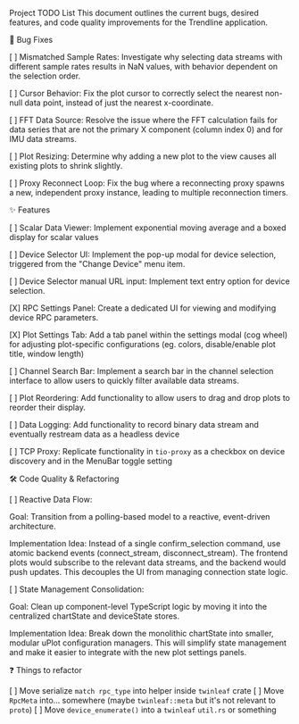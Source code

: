 Project TODO List
This document outlines the current bugs, desired features, and code quality improvements for the Trendline application.

🐞 Bug Fixes

[ ] Mismatched Sample Rates: Investigate why selecting data streams with different sample rates results in NaN values, with behavior dependent on the selection order.

[ ] Cursor Behavior: Fix the plot cursor to correctly select the nearest non-null data point, instead of just the nearest x-coordinate.

[ ] FFT Data Source: Resolve the issue where the FFT calculation fails for data series that are not the primary X component (column index 0) and for IMU data streams.

[ ] Plot Resizing: Determine why adding a new plot to the view causes all existing plots to shrink slightly.

[ ] Proxy Reconnect Loop: Fix the bug where a reconnecting proxy spawns a new, independent proxy instance, leading to multiple reconnection timers.

✨ Features

[ ] Scalar Data Viewer: Implement exponential moving average and a boxed display for scalar values

[ ] Device Selector UI: Implement the pop-up modal for device selection, triggered from the "Change Device" menu item.

[ ] Device Selector manual URL input: Implement text entry option for device selection.

[X] RPC Settings Panel: Create a dedicated UI for viewing and modifying device RPC parameters.

[X] Plot Settings Tab: Add a tab panel within the settings modal (cog wheel) for adjusting plot-specific configurations (eg. colors, disable/enable plot title, window length)

[ ] Channel Search Bar: Implement a search bar in the channel selection interface to allow users to quickly filter available data streams.

[ ] Plot Reordering: Add functionality to allow users to drag and drop plots to reorder their display.

[ ] Data Logging: Add functionality to record binary data stream and eventually restream data as a headless device

[ ] TCP Proxy: Replicate functionality in `tio-proxy` as a checkbox on device discovery and in the MenuBar toggle setting

🛠️ Code Quality & Refactoring

[ ] Reactive Data Flow:

Goal: Transition from a polling-based model to a reactive, event-driven architecture.

Implementation Idea: Instead of a single confirm_selection command, use atomic backend events (connect_stream, disconnect_stream). The frontend plots would subscribe to the relevant data streams, and the backend would push updates. This decouples the UI from managing connection state logic.

[ ] State Management Consolidation:

Goal: Clean up component-level TypeScript logic by moving it into the centralized chartState and deviceState stores.

Implementation Idea: Break down the monolithic chartState into smaller, modular uPlot configuration managers. This will simplify state management and make it easier to integrate with the new plot settings panels.

❓ Things to refactor

[ ] Move serialize `match rpc_type` into helper inside `twinleaf` crate
[ ] Move `RpcMeta` into... somewhere (maybe `twinleaf::meta` but it's not relevant to `proto`)
[ ] Move `device_enumerate()` into a `twinleaf` `util.rs` or something

